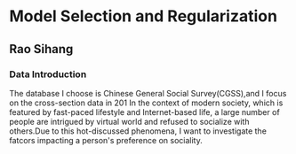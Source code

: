 # Model Selection and Regularization
## Rao Sihang  
### Data Introduction
 The database I choose is Chinese General Social Survey(CGSS),and I focus on the cross-section data in 201
 In the context of modern society, which is featured by fast-paced lifestyle and Internet-based life, a large number of people are intrigued by virtual world and refused to socialize with others.Due to this hot-discussed phenomena, I want to investigate the fatcors impacting a person's preference on sociality.
 
   
  
